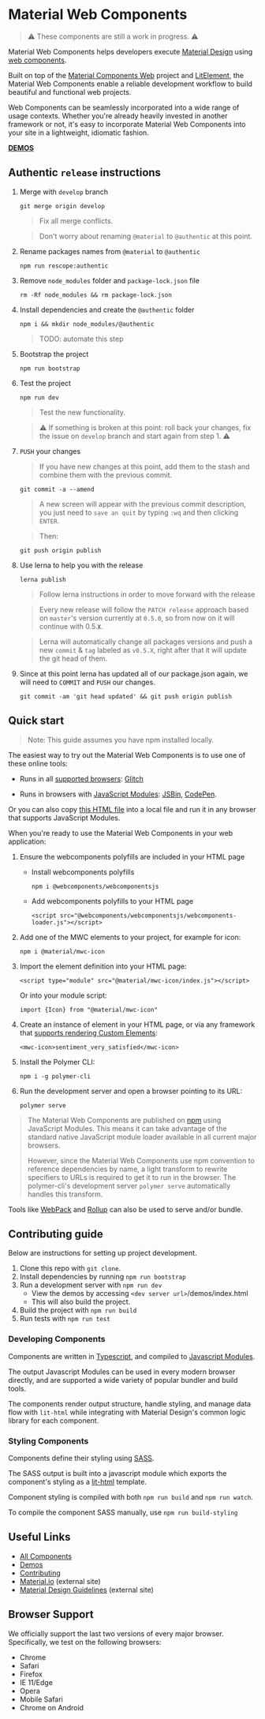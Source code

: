 # Material Web Components

> :warning: These components are still a work in progress. :warning:

Material Web Components helps developers execute [Material Design](https://www.material.io) using [web components](https://developer.mozilla.org/en-US/docs/Web/Web_Components).

Built on top of the [Material Components Web](https://github.com/material-components/material-components-web) project and [LitElement](https://github.com/polymerlabs/lit-element), the Material Web Components enable a reliable development workflow to build beautiful and functional web projects.

Web Components can be seamlessly incorporated into a wide range of usage contexts. Whether you're already heavily invested in another framework or not, it's easy to incorporate Material Web Components into your site in a lightweight, idiomatic fashion.

**[DEMOS](https://material-components.github.io/material-components-web-components/demos/index.html)**

<!-- TODO
Insert screenshot of a demo page, including a code snippet.
-->

## Authentic `release` instructions

1. Merge with `develop` branch

    ```git merge origin develop```

    > Fix all merge conflicts.

    > Don't worry about renaming `@material` to `@authentic` at this point.

2. Rename packages names from `@material` to `@authentic`

    ```npm run rescope:authentic```

3. Remove `node_modules` folder and `package-lock.json` file

    ```rm -Rf node_modules && rm package-lock.json```

4. Install dependencies and create the `@authentic` folder

    ```npm i && mkdir node_modules/@authentic```

    > TODO: automate this step

5. Bootstrap the project

    ```npm run bootstrap```

6. Test the project

    ```npm run dev```

    > Test the new functionality.

    > :warning: If something is broken at this point: roll back your changes, fix the issue on `develop` branch and start again from step 1. :warning:

7. `PUSH` your changes

    > If you have new changes at this point, add them to the stash and combine them with the previous commit.

    ```git commit -a --amend```

    > A new screen will appear with the previous commit description, you just need to `save an quit` by typing `:wq` and then clicking `ENTER`.

    > Then:

    ```git push origin publish```

8. Use lerna to help you with the release

    ```lerna publish```

    > Follow lerna instructions in order to move forward with the release

    > Every new release will follow the `PATCH release` approach based on `master`'s version currently at `0.5.0`, so from now on it will continue with 0.5.**`X`**.

    > Lerna will automatically change all packages versions and push a new `commit` & `tag` labeled as `v0.5.X`, right after that it will update the git head of them.

9. Since at this point lerna has updated all of our package.json again, we will need to `COMMIT` and `PUSH` our changes.

    ```git commit -am 'git head updated' && git push origin publish```

## Quick start

> Note: This guide assumes you have npm installed locally.

The easiest way to try out the Material Web Components is to use one of these online tools:

  * Runs in all [supported browsers](#browser-support): [Glitch](https://glitch.com/edit/#!/material-web-components)

  * Runs in browsers with [JavaScript Modules](https://caniuse.com/#search=modules): [JSBin](http://jsbin.com/gitufet/edit?html,output), [CodePen](https://codepen.io/sorvell/pen/MGrZqp?editors=1000).

Or you can also copy [this HTML file](https://gist.githubusercontent.com/sorvell/2ec11ccde449815bc97edc1026be27a9/raw/8bab65dd5d15f657ae69493851690c5564367d13/index.html) into a local file and run it in any browser that supports JavaScript Modules.

When you're ready to use the Material Web Components in your web application:

1. Ensure the webcomponents polyfills are included in your HTML page

    - Install webcomponents polyfills

        ```npm i @webcomponents/webcomponentsjs```

    - Add webcomponents polyfills to your HTML page

        ```<script src="@webcomponents/webcomponentsjs/webcomponents-loader.js"></script>```

2. Add one of the MWC elements to your project, for example for icon:

    ```npm i @material/mwc-icon```

3. Import the element definition into your HTML page:

    ```<script type="module" src="@material/mwc-icon/index.js"></script>```

    Or into your module script:

    ```import {Icon} from "@material/mwc-icon"```

4. Create an instance of element in your HTML page, or via any framework that [supports rendering Custom Elements](https://custom-elements-everywhere.com/):

    ```<mwc-icon>sentiment_very_satisfied</mwc-icon>```

5. Install the Polymer CLI:

    ```npm i -g polymer-cli```

6. Run the development server and open a browser pointing to its URL:

    ```polymer serve```

> The Material Web Components are published on [npm](https://www.npmjs.com) using JavaScript Modules.
This means it can take advantage of the standard native JavaScript module loader available in all current major browsers.
>
> However, since the Material Web Components use npm convention to reference dependencies by name, a light transform to rewrite specifiers to URLs is required to get it to run in the browser. The polymer-cli's development server `polymer serve` automatically handles this transform.

Tools like [WebPack](https://webpack.js.org/) and [Rollup](https://rollupjs.org/) can also be used to serve and/or bundle.

## Contributing guide
Below are instructions for setting up project development.

1. Clone this repo with `git clone`.
1. Install dependencies by running `npm run bootstrap`
1. Run a development server with `npm run dev`
    - View the demos by accessing `<dev server url>`/demos/index.html
    - This will also build the project.
1. Build the project with `npm run build`
1. Run tests with `npm run test`

### Developing Components

Components are written in [Typescript](https://typescriptlang.org), and compiled to [Javascript Modules](https://hacks.mozilla.org/2018/03/es-modules-a-cartoon-deep-dive/).

The output Javascript Modules can be used in every modern browser directly, and are supported a wide variety of popular bundler and build tools.

The components render output structure, handle styling, and manage data flow with `lit-html` while integrating with Material Design's common logic library for each component.

### Styling Components

Components define their styling using [SASS](http://sass-lang.com/).

The SASS output is built into a javascript module which exports the component's styling as a [lit-html](https://github.com/Polymer/lit-html) template.

Component styling is compiled with both `npm run build` and `npm run watch`.

To compile the component SASS manually, use `npm run build-styling`

## Useful Links

- [All Components](packages/)
- [Demos](https://material-components.github.io/material-components-web-components/demos/index.html)
- [Contributing](CONTRIBUTING.md)
- [Material.io](https://www.material.io) (external site)
- [Material Design Guidelines](https://material.io/guidelines) (external site)

## Browser Support

We officially support the last two versions of every major browser. Specifically, we test on the following browsers:

- Chrome
- Safari
- Firefox
- IE 11/Edge
- Opera
- Mobile Safari
- Chrome on Android
